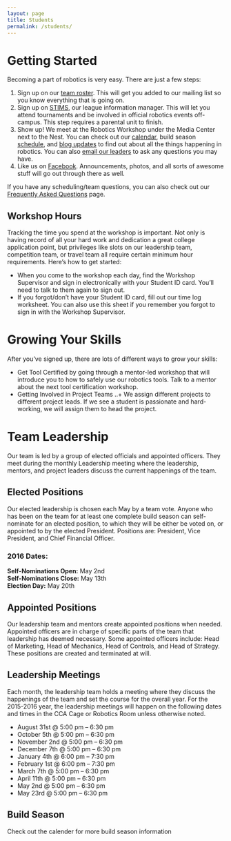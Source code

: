 ```yaml
---
layout: page
title: Students
permalink: /students/
---
```


# Getting Started

Becoming a part of robotics is very easy. There are just a few steps:

1. Sign up on our [team roster](). This will get you added to our mailing list so you know everything that is going on.
2. Sign up on [STIMS](), our league information manager. This will let you attend tournaments and be involved in official robotics events off-campus. This step requires a parental unit to finish.
3. Show up! We meet at the Robotics Workshop under the Media Center next to the Nest. You can check out our [calendar](), build season [schedule](), and [blog updates]() to find out about all the things happening in robotics. You can also [email our leaders]() to ask any questions you may have.
4. Like us on [Facebook](). Announcements, photos, and all sorts of awesome stuff will go out through there as well.


If you have any scheduling/team questions, you can also check out our [Frequently Asked Questions]() page.

## Workshop Hours

Tracking the time you spend at the workshop is important. Not only is having record of all your hard work and dedication a great college application point, but privileges like slots on our leadership team, competition team, or travel team all require certain minimum hour requirements. Here’s how to get started:

+ When you come to the workshop each day, find the Workshop Supervisor and sign in electronically with your Student ID card. You’ll need to talk to them again to sign out.
+ If you forgot/don’t have your Student ID card, fill out our time log worksheet. You can also use this sheet if you remember you forgot to sign in with the Workshop Supervisor.


# Growing Your Skills

After you’ve signed up, there are lots of different ways to grow your skills:

+ Get Tool Certified by going through a mentor-led workshop that will introduce you to how to safely use our robotics tools. Talk to a mentor about the next tool certification workshop.
+ Getting Involved in Project Teams
..+ We assign different projects to different project leads. If we see a student is passionate and hard-working, we will assign them to head the project.

# Team Leadership

Our team is led by a group of elected officials and appointed officers. They meet during the monthly Leadership meeting where the leadership, mentors, and project leaders discuss the current happenings of the team.

## Elected Positions

Our elected leadership is chosen each May by a team vote. Anyone who has been on the team for at least one complete build season can self-nominate for an elected position, to which they will be either be voted on, or appointed to by the elected President. Positions are: President, Vice President, and Chief Financial Officer.

### 2016 Dates:

**Self-Nominations Open:** May 2nd  
**Self-Nominations Close:** May 13th  
**Election Day:** May 20th  

## Appointed Positions

Our leadership team and mentors create appointed positions when needed. Appointed officers are in charge of specific parts of the team that leadership has deemed necessary. Some appointed officers include: Head of Marketing, Head of Mechanics, Head of Controls, and Head of Strategy. These positions are created and terminated at will.

## Leadership Meetings

Each month, the leadership team holds a meeting where they discuss the happenings of the team and set the course for the overall year. For the 2015-2016 year, the leadership meetings will happen on the following dates and times in the CCA Cage or Robotics Room unless otherwise noted.

+ August 31st @ 5:00 pm – 6:30 pm
+ October 5th @ 5:00 pm – 6:30 pm
+ November 2nd @ 5:00 pm – 6:30 pm
+ December 7th @ 5:00 pm – 6:30 pm
+ January 4th @ 6:00 pm – 7:30 pm
+ February 1st @ 6:00 pm – 7:30 pm
+ March 7th @ 5:00 pm – 6:30 pm
+ April 11th @ 5:00 pm – 6:30 pm
+ May 2nd @ 5:00 pm – 6:30 pm
+ May 23rd @ 5:00 pm – 6:30 pm

## Build Season

Check out the calender for more build season information

